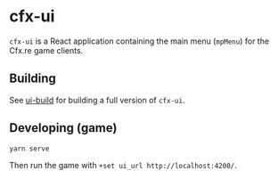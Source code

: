 # cfx-ui

`cfx-ui` is a React application containing the main menu (`mpMenu`) for the Cfx.re game clients.

## Building
See [ui-build](../ui-build/) for building a full version of `cfx-ui`.

## Developing (game)
```
yarn serve
```

Then run the game with `+set ui_url http://localhost:4200/`.
